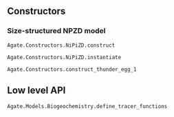 ## Constructors

### Size-structured NPZD model

```@docs
Agate.Constructors.NiPiZD.construct
```

```@docs
Agate.Constructors.NiPiZD.instantiate
```

```@docs
Agate.Constructors.construct_thunder_egg_1
```

## Low level API

```@docs
Agate.Models.Biogeochemistry.define_tracer_functions
```
